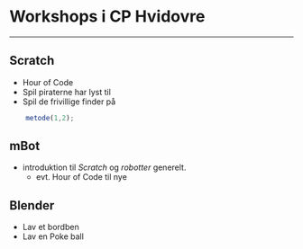 # Workshops i CP Hvidovre
----
## Scratch
* Hour of Code
* Spil piraterne har lyst til
* Spil de frivillige finder på

```javascript
	metode(1,2);
```


## mBot
* introduktion til _Scratch_ og *robotter* generelt.
	* evt. Hour of Code til nye

## Blender
* Lav et bordben
* Lav en Poke ball



